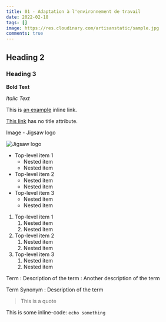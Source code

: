 ```yaml
---
title: 01 - Adaptation à l'environnement de travail
date: 2022-02-18
tags: []
image: https://res.cloudinary.com/artisanstatic/sample.jpg
comments: true
---
```

## Heading 2

### Heading 3

**Bold Text**

*Italic Text*

This is [an example](http://example.com/ "Title") inline link.

[This link](http://example.net/) has no title attribute.

Image - Jigsaw logo

![Jigsaw logo](https://cloud.githubusercontent.com/assets/357312/25055001/5603687e-212e-11e7-8fad-0b33dbf7fb71.png)

- Top-level item 1
    - Nested item
    - Nested item
- Top-level item 2
    - Nested item
    - Nested item
- Top-level item 3
    - Nested item
    - Nested item

1. Top-level item 1
    1. Nested item
    2. Nested item
2. Top-level item 2
    1. Nested item
    2. Nested item
3. Top-level item 3
    1. Nested item
    2. Nested item

Term
: Description of the term
: Another description of the term

Term
Synonym
: Description of the term

> This is a quote

This is some inline-code: `echo something`

